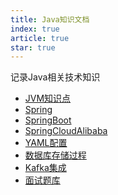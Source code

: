 ```yaml
---
title: Java知识文档
index: true
article: true
star: true
---
```


记录Java相关技术知识
<!-- more -->

- [JVM知识点](JVM知识点.md)
- [Spring](Spring/)
- [SpringBoot](SpringBoot/)
- [SpringCloudAlibaba](SpringCloudAlibaba/)
- [YAML配置](YAML配置/)
- [数据库存储过程](数据库存储过程.md)
- [Kafka集成](Kafka集成.md)
- [面试题库](面试题库/)